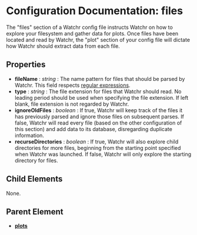 # Configuration Documentation: files

The "files" section of a Watchr config file instructs Watchr on how to explore your filesystem and gather data for plots.  Once files have been located and read by Watchr, the "plot" section of your config file will dictate how Watchr should extract data from each file.

## Properties

* **fileName** : *string* : The name pattern for files that should be parsed by Watchr.  This field respects [regular expressions](regex.html).
* **type** : *string* : The file extension for files that Watchr should read.  No leading period should be used when specifying the file extension.  If left blank, file extension is not regarded by Watchr.
* **ignoreOldFiles** : *boolean* :  If true, Watchr will keep track of the files it has previously parsed and ignore those files on subsequent parses.  If false, Watchr will read every file (based on the other configuration of this section) and add data to its database, disregarding duplicate information.
* **recurseDirectories** : *boolean* : If true, Watchr will also explore child directories for more files, beginning from the starting point specified when Watchr was launched.  If false, Watchr will only explore the starting directory for files.

## Child Elements

None.

## Parent Element

- [**plots**](plots.html)